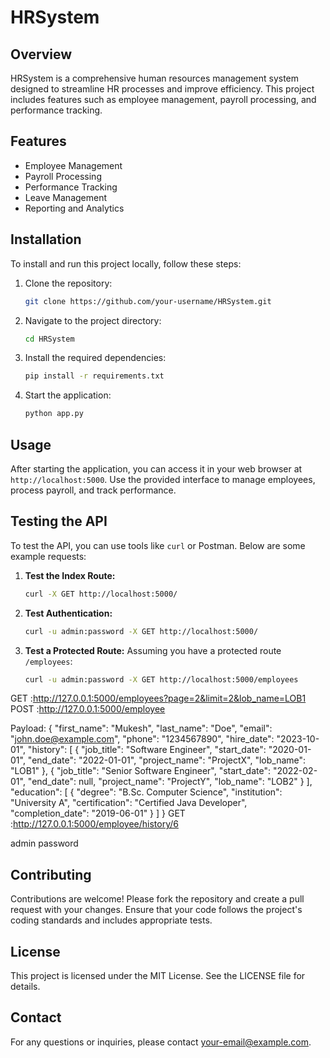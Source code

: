 # HRSystem

## Overview
HRSystem is a comprehensive human resources management system designed to streamline HR processes and improve efficiency. This project includes features such as employee management, payroll processing, and performance tracking.

## Features
- Employee Management
- Payroll Processing
- Performance Tracking
- Leave Management
- Reporting and Analytics

## Installation
To install and run this project locally, follow these steps:

1. Clone the repository:
    ```bash
    git clone https://github.com/your-username/HRSystem.git
    ```

2. Navigate to the project directory:
    ```bash
    cd HRSystem
    ```

3. Install the required dependencies:
    ```bash
    pip install -r requirements.txt
    ```

4. Start the application:
    ```bash
    python app.py
    ```

## Usage
After starting the application, you can access it in your web browser at `http://localhost:5000`. Use the provided interface to manage employees, process payroll, and track performance.

## Testing the API
To test the API, you can use tools like `curl` or Postman. Below are some example requests:

1. **Test the Index Route:**
    ```bash
    curl -X GET http://localhost:5000/
    ```

2. **Test Authentication:**
    ```bash
    curl -u admin:password -X GET http://localhost:5000/
    ```

3. **Test a Protected Route:**
    Assuming you have a protected route `/employees`:
    ```bash
    curl -u admin:password -X GET http://localhost:5000/employees
    ```
GET :http://127.0.0.1:5000/employees?page=2&limit=2&lob_name=LOB1
POST :http://127.0.0.1:5000/employee

Payload: {
    "first_name": "Mukesh",
    "last_name": "Doe",
    "email": "john.doe@example.com",
    "phone": "1234567890",
    "hire_date": "2023-10-01",
    "history": [
        {
            "job_title": "Software Engineer",
            "start_date": "2020-01-01",
            "end_date": "2022-01-01",
            "project_name": "ProjectX",
            "lob_name": "LOB1"
        },
        {
            "job_title": "Senior Software Engineer",
            "start_date": "2022-02-01",
            "end_date": null,
            "project_name": "ProjectY",
            "lob_name": "LOB2"
        }
    ],
    "education": [
        {
            "degree": "B.Sc. Computer Science",
            "institution": "University A",
            "certification": "Certified Java Developer",
            "completion_date": "2019-06-01"
        }
    ]
}
GET :http://127.0.0.1:5000/employee/history/6

admin
password


## Contributing
Contributions are welcome! Please fork the repository and create a pull request with your changes. Ensure that your code follows the project's coding standards and includes appropriate tests.

## License
This project is licensed under the MIT License. See the LICENSE file for details.

## Contact
For any questions or inquiries, please contact [your-email@example.com](mailto:your-email@example.com).